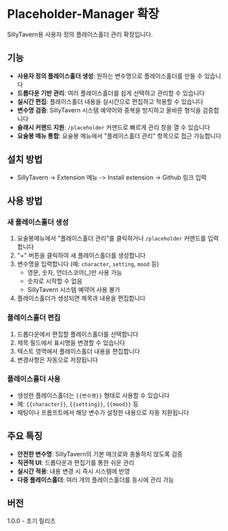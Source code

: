 # Placeholder-Manager 확장

SillyTavern용 사용자 정의 플레이스홀더 관리 확장입니다.

## 기능

- **사용자 정의 플레이스홀더 생성**: 원하는 변수명으로 플레이스홀더를 만들 수 있습니다
- **드롭다운 기반 관리**: 여러 플레이스홀더를 쉽게 선택하고 관리할 수 있습니다
- **실시간 편집**: 플레이스홀더 내용을 실시간으로 편집하고 적용할 수 있습니다
- **변수명 검증**: SillyTavern 시스템 예약어와 중복을 방지하고 올바른 형식을 검증합니다
- **슬래시 커맨드 지원**: `/placeholder` 커맨드로 빠르게 관리 창을 열 수 있습니다
- **요술봉 메뉴 통합**: 요술봉 메뉴에서 "플레이스홀더 관리" 항목으로 접근 가능합니다

## 설치 방법

- SillyTavern -> Extension 메뉴 -> Install extension -> Github 링크 입력

## 사용 방법

### 새 플레이스홀더 생성
1. 요술봉메뉴에서 "플레이스홀더 관리"를 클릭하거나 `/placeholder` 커맨드를 입력합니다
2. "+" 버튼을 클릭하여 새 플레이스홀더를 생성합니다
3. 변수명을 입력합니다 (예: `character`, `setting`, `mood` 등)
   - 영문, 숫자, 언더스코어(_)만 사용 가능
   - 숫자로 시작할 수 없음
   - SillyTavern 시스템 예약어 사용 불가
4. 플레이스홀더가 생성되면 제목과 내용을 편집합니다

### 플레이스홀더 편집
1. 드롭다운에서 편집할 플레이스홀더를 선택합니다
2. 제목 필드에서 표시명을 변경할 수 있습니다
3. 텍스트 영역에서 플레이스홀더 내용을 편집합니다
4. 변경사항은 자동으로 저장됩니다

### 플레이스홀더 사용
- 생성한 플레이스홀더는 `{{변수명}}` 형태로 사용할 수 있습니다
- 예: `{{character}}`, `{{setting}}`, `{{mood}}` 등
- 채팅이나 프롬프트에서 해당 변수가 설정한 내용으로 자동 치환됩니다

## 주요 특징

- **안전한 변수명**: SillyTavern의 기본 매크로와 충돌하지 않도록 검증
- **직관적 UI**: 드롭다운과 편집기를 통한 쉬운 관리
- **실시간 적용**: 내용 변경 시 즉시 시스템에 반영
- **다중 플레이스홀더**: 여러 개의 플레이스홀더를 동시에 관리 가능

## 버전

1.0.0 - 초기 릴리즈 